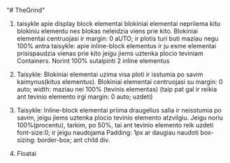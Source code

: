 "# TheGrind" 
1. taisykle apie display block elementai blokiniai elementai nepriiema kitu blokiniu elementu nes blokas neleidzia viens prie kito.
Blokiniai elementai centruojasi ir margin: 0 aUTO; ir plotis turi buti maziau negu 100%
antra taisykle: apie inline-block elementus ir ju esme elementai prisispaudzia vienas prie kito jeigu jiems uztenka plocio teviniam Containers. 
Norint 100% sutalpinti 2 inline elementus 

1. Taisykle:
Blokiniai elementai uzima visa ploti ir isstumia po savim kaimynus(kitus elementus). Blokiniai elementai centruojasi su margin: 0 auto; width: maziau nei 100% (tevinis elementas) (taip pat gal ir reikia ant tevinio elemento irgi margin: 0 auto; uzdeti)

2. Taisykle:
Inline-block elementai priima draugelius salia ir neisstumia po savim, jeigu jiems uztenka plocio tevinio elemento atzvilgiu.
Jeigu noriu 100%(procentu), tarkim, po 50%, tai ant tevinio elemento reik uzdeti font-size:0; ir jeigu naudojama Padding: 1px ar daugiau naudoti box-sizing: border-box; ant child div.

3. Floatai

    